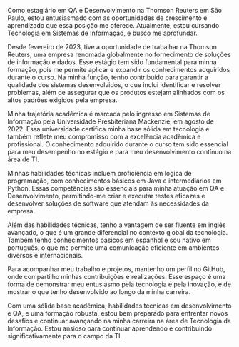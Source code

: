 Como estagiário em QA e Desenvolvimento na Thomson Reuters em São Paulo,
estou entusiasmado com as oportunidades de crescimento e aprendizado que essa
posição me oferece. Atualmente, estou cursando Tecnologia em Sistemas de
Informação, e busco me aprofundar.

Desde fevereiro de 2023, tive a oportunidade de trabalhar na Thomson Reuters,
uma empresa renomada globalmente no fornecimento de soluções de informação e
dados. Esse estágio tem sido fundamental para minha formação, pois me permite aplicar
e expandir os conhecimentos adquiridos durante o curso. Na minha função, tenho
contribuído para garantir a qualidade dos sistemas desenvolvidos, o que inclui
identificar e resolver problemas, além de assegurar que os produtos estejam alinhados
com os altos padrões exigidos pela empresa.

Minha trajetória acadêmica é marcada pelo ingresso em Sistemas de Informação
pela Universidade Presbiteriana Mackenzie, em agosto de 2022. Essa universidade
certifica minha base sólida em tecnologia e também reflete meu compromisso com a
excelência acadêmica e profissional. O conhecimento adquirido durante o curso tem
sido essencial para meu desempenho no estágio e para meu desenvolvimento contínuo
na área de TI.

Minhas habilidades técnicas incluem proficiência em lógica de programação,
com conhecimentos básicos em Java e intermediários em Python. Essas competências
são essenciais para minha atuação em QA e Desenvolvimento, permitindo-me criar e
executar testes eficazes e desenvolver soluções de software que atendam às
necessidades da empresa.

Além das habilidades técnicas, tenho a vantagem de ser fluente em inglês
avançado, o que é um grande diferencial no contexto global da tecnologia. Também
tenho conhecimentos básicos em espanhol e sou nativo em português, o que me permite
uma comunicação eficiente em ambientes diversos e internacionais.

Para acompanhar meu trabalho e projetos, mantenho um perfil no GitHub, onde
compartilho minhas contribuições e realizações. Esse espaço é uma forma de
demonstrar meu entusiasmo pela tecnologia e pela inovação, e de mostrar o que tenho
desenvolvido ao longo da minha carreira.

Com uma sólida base acadêmica, habilidades técnicas em desenvolvimento e
QA, e uma formação robusta, estou bem preparado para enfrentar novos desafios e
continuar avançando na minha carreira na área de Tecnologia da Informação. Estou
ansioso para continuar aprendendo e contribuindo significativamente para o campo da
TI.
